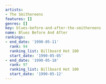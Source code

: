 ```yaml
---
artists:
- The Smithereens
features: []
genres: []
key: blues-before-and-after-the-smithereens
name: Blues Before And After
rankings:
- end_date: '1990-05-11'
  rank: 94
  ranking_list: Billboard Hot 100
  start_date: '1990-05-05'
- end_date: '1990-05-18'
  rank: 97
  ranking_list: Billboard Hot 100
  start_date: '1990-05-12'
---
```


